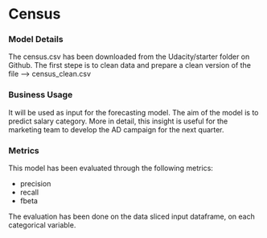 # Census

### Model Details 
The census.csv has been downloaded from the Udacity/starter folder on Github.
The first stepe is to clean data and prepare a clean version of the file --> census_clean.csv

### Business Usage
It will be used as input for the forecasting model. The aim of the model is to predict salary category. More in detail, this insight is useful for the marketing team to develop
the AD campaign for the next quarter.

### Metrics
This model has been evaluated through the following metrics:
- precision 
- recall
- fbeta

The evaluation has been done on the data sliced input dataframe, on each categorical variable.